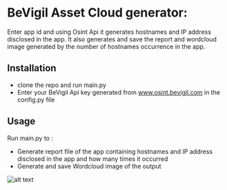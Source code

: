 # BeVigil Asset Cloud generator:

Enter app id and using  Osint Api it generates hostnames and IP address disclosed in the app.
It also generates  and save the  report and wordcloud image generated by the number of hostnames occurrence in the app.


## Installation

* clone the repo and run main.py
* Enter your BeVigil Api key generated from www.osint.bevigil.com in the config.py file



## Usage


Run main.py to :
* Generate report file of the app containing hostnames and IP address disclosed in the app and how many times it occurred
* Generate and save Wordcloud image of the output


![alt text](https://github.com/saifkwik/bevigil_asset_cloud_generator/blob/main/gov_nasa.png)

